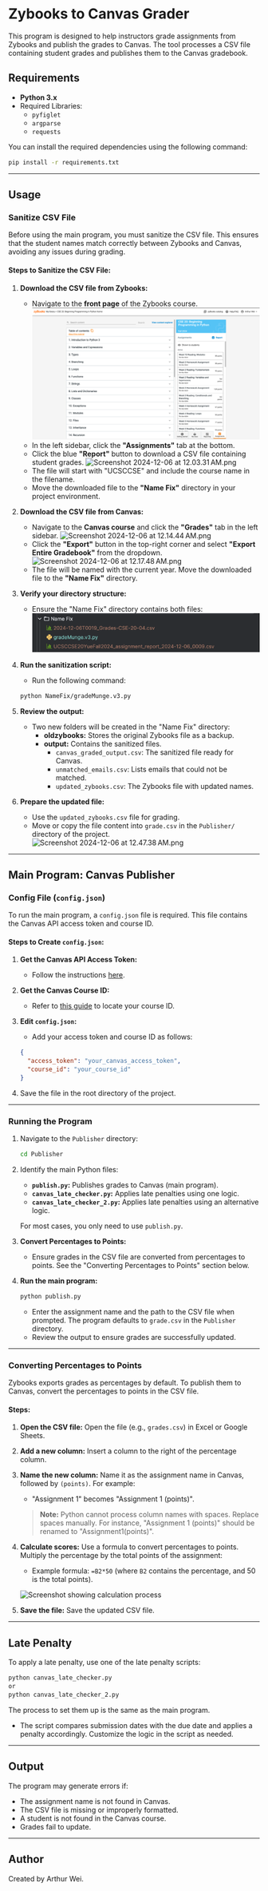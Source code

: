# Zybooks to Canvas Grader

This program is designed to help instructors grade assignments from Zybooks and publish the grades to Canvas. The tool processes a CSV file containing student grades and publishes them to the Canvas gradebook.

## Requirements

- **Python 3.x**
- Required Libraries:
  - `pyfiglet`
  - `argparse`
  - `requests`

You can install the required dependencies using the following command:

```bash
pip install -r requirements.txt
```

---

## Usage

### Sanitize CSV File

Before using the main program, you must sanitize the CSV file. This ensures that the student names match correctly between Zybooks and Canvas, avoiding any issues during grading.

#### Steps to Sanitize the CSV File:

1. **Download the CSV file from Zybooks:**
   - Navigate to the **front page** of the Zybooks course.
     ![img.png](docs/img.png)
   - In the left sidebar, click the **"Assignments"** tab at the bottom.
   - Click the blue **"Report"** button to download a CSV file containing student grades.
     ![Screenshot 2024-12-06 at 12.03.31 AM.png](docs/Screenshot%202024-12-06%20at%2012.03.31%E2%80%AFAM.png)
   - The file will start with "UCSCCSE" and include the course name in the filename.
   - Move the downloaded file to the **"Name Fix"** directory in your project environment.

2. **Download the CSV file from Canvas:**
   - Navigate to the **Canvas course** and click the **"Grades"** tab in the left sidebar.
     ![Screenshot 2024-12-06 at 12.14.44 AM.png](docs/Screenshot%202024-12-06%20at%2012.14.44%E2%80%AFAM.png)
   - Click the **"Export"** button in the top-right corner and select **"Export Entire Gradebook"** from the dropdown.
     ![Screenshot 2024-12-06 at 12.17.48 AM.png](docs/Screenshot%202024-12-06%20at%2012.17.48%E2%80%AFAM.png)
   - The file will be named with the current year. Move the downloaded file to the **"Name Fix"** directory.

3. **Verify your directory structure:**
   - Ensure the "Name Fix" directory contains both files:
     ![img.png](docs/img2.png)

4. **Run the sanitization script:**
   - Run the following command:

   ```bash
   python NameFix/gradeMunge.v3.py
   ```

5. **Review the output:**
   - Two new folders will be created in the "Name Fix" directory:
     - **oldzybooks:** Stores the original Zybooks file as a backup.
     - **output:** Contains the sanitized files.
       - `canvas_graded_output.csv`: The sanitized file ready for Canvas.
       - `unmatched_emails.csv`: Lists emails that could not be matched.
       - `updated_zybooks.csv`: The Zybooks file with updated names.

6. **Prepare the updated file:**
   - Use the `updated_zybooks.csv` file for grading.
   - Move or copy the file content into `grade.csv` in the `Publisher/` directory of the project.
     ![Screenshot 2024-12-06 at 12.47.38 AM.png](docs/Screenshot%202024-12-06%20at%2012.47.38%E2%80%AFAM.png)

---

## Main Program: Canvas Publisher

### Config File (`config.json`)

To run the main program, a `config.json` file is required. This file contains the Canvas API access token and course ID.

#### Steps to Create `config.json`:

1. **Get the Canvas API Access Token:**
   - Follow the instructions [here](https://community.canvaslms.com/t5/Canvas-Basics-Guide/How-do-I-manage-API-access-tokens-in-my-user-account/ta-p/615312).

2. **Get the Canvas Course ID:**
   - Refer to [this guide](https://13kb.helpscoutdocs.com/article/551-how-to-locate-canvas-course-and-section-id) to locate your course ID.

3. **Edit `config.json`:**
   - Add your access token and course ID as follows:

   ```json
   {
     "access_token": "your_canvas_access_token",
     "course_id": "your_course_id"
   }
   ```

4. Save the file in the root directory of the project.

---

### Running the Program

1. Navigate to the `Publisher` directory:

   ```bash
   cd Publisher
   ```

2. Identify the main Python files:
   - **`publish.py`:** Publishes grades to Canvas (main program).
   - **`canvas_late_checker.py`:** Applies late penalties using one logic.
   - **`canvas_late_checker_2.py`:** Applies late penalties using an alternative logic.

   For most cases, you only need to use `publish.py`.

3. **Convert Percentages to Points:**
   - Ensure grades in the CSV file are converted from percentages to points. See the "Converting Percentages to Points" section below.

4. **Run the main program:**

   ```bash
   python publish.py
   ```

   - Enter the assignment name and the path to the CSV file when prompted. The program defaults to `grade.csv` in the `Publisher` directory.
   - Review the output to ensure grades are successfully updated.

---

### Converting Percentages to Points

Zybooks exports grades as percentages by default. To publish them to Canvas, convert the percentages to points in the CSV file.

#### Steps:

1. **Open the CSV file:**
   Open the file (e.g., `grades.csv`) in Excel or Google Sheets.

2. **Add a new column:**
   Insert a column to the right of the percentage column.

3. **Name the new column:**
   Name it as the assignment name in Canvas, followed by `(points)`. For example:
   - "Assignment 1" becomes "Assignment 1 (points)".
   > **Note:** Python cannot process column names with spaces. Replace spaces manually. For instance, "Assignment 1 (points)" should be renamed to "Assignment1(points)".

4. **Calculate scores:**
   Use a formula to convert percentages to points. Multiply the percentage by the total points of the assignment:
   - Example formula: `=B2*50` (where `B2` contains the percentage, and 50 is the total points).

   ![Screenshot showing calculation process](docs/Screenshot%202024-12-06%20at%201.11.55%E2%80%AFAM.png)

5. **Save the file:**
   Save the updated CSV file.

---

## Late Penalty

To apply a late penalty, use one of the late penalty scripts:

```bash
python canvas_late_checker.py
or 
python canvas_late_checker_2.py
```
The process to set them up is the same as the main program.
- The script compares submission dates with the due date and applies a penalty accordingly. Customize the logic in the script as needed.

---

## Output

The program may generate errors if:

- The assignment name is not found in Canvas.
- The CSV file is missing or improperly formatted.
- A student is not found in the Canvas course.
- Grades fail to update.

---

## Author

Created by Arthur Wei.

